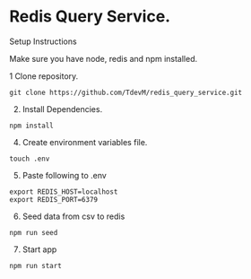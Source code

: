 # **Redis Query Service.**

Setup Instructions

Make sure you have node, redis and npm installed.

1 Clone repository.

````
git clone https://github.com/TdevM/redis_query_service.git
````

2. Install Dependencies.

````
npm install
````

4. Create environment variables file.

````
touch .env
````

5. Paste following to .env

````
export REDIS_HOST=localhost
export REDIS_PORT=6379
````

6. Seed data from csv to redis

````
npm run seed
````

7. Start app

````
npm run start
````
